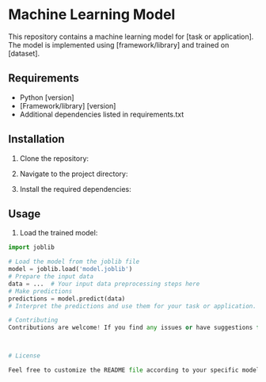 # Machine Learning Model

This repository contains a machine learning model for [task or application]. The model is implemented using [framework/library] and trained on [dataset].

## Requirements

- Python [version]
- [Framework/library] [version]
- Additional dependencies listed in requirements.txt

## Installation

1. Clone the repository:


2. Navigate to the project directory:


3. Install the required dependencies:


## Usage

1. Load the trained model:

```python
import joblib

# Load the model from the joblib file
model = joblib.load('model.joblib')
# Prepare the input data
data = ...  # Your input data preprocessing steps here
# Make predictions
predictions = model.predict(data)
# Interpret the predictions and use them for your task or application.

# Contributing
Contributions are welcome! If you find any issues or have suggestions for improvements, please create an issue or submit a pull request.



# License

Feel free to customize the README file according to your specific model, dataset, framework, and requirements. Include any necessary sections or instructions to provide clear guidance to users who want to use your machine learning model.
